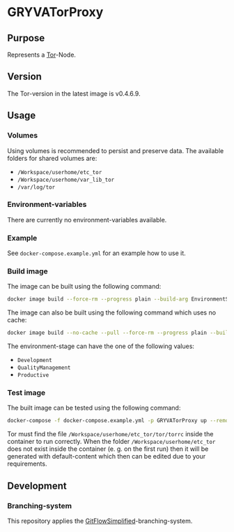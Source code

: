 # GRYVATorProxy

## Purpose

Represents a [Tor](https://www.torproject.org/)-Node.

## Version

The Tor-version in the latest image is v0.4.6.9.

## Usage

### Volumes

Using volumes is recommended to persist and preserve data. The available folders for shared volumes are:

- `/Workspace/userhome/etc_tor`
- `/Workspace/userhome/var_lib_tor`
- `/var/log/tor`

### Environment-variables

There are currently no environment-variables available.

### Example

See `docker-compose.example.yml` for an example how to use it.

### Build image

The image can be built using the following command:

``` sh
docker image build --force-rm --progress plain --build-arg EnvironmentStage=Development --tag gryvatorproxy:latest .
```

The image can also be built using the following command which uses no cache:

``` sh
docker image build --no-cache --pull --force-rm --progress plain --build-arg EnvironmentStage=Development --tag gryvatorproxy:latest .
```

The environment-stage can have the one of the following values:

- `Development`
- `QualityManagement`
- `Productive`

### Test image

The built image can be tested using the following command:

``` sh
docker-compose -f docker-compose.example.yml -p GRYVATorProxy up --remove-orphans --force-recreate
```

Tor must find the file `/Workspace/userhome/etc_tor/tor/torrc` inside the container to run correctly.
When the folder `/Workspace/userhome/etc_tor` does not exist inside the container (e. g. on the first run) then it will be generated with default-content which then can be edited due to your requirements.

## Development

### Branching-system

This repository applies the [GitFlowSimplified](https://projects.aniondev.de/CommonUtilities/Templates/ProjectTemplates/-/blob/main/Templates/Conventions/BranchingSystem/GitFlowSimplified.md)-branching-system.
